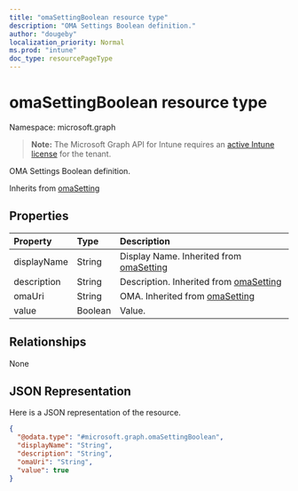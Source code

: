 ```yaml
---
title: "omaSettingBoolean resource type"
description: "OMA Settings Boolean definition."
author: "dougeby"
localization_priority: Normal
ms.prod: "intune"
doc_type: resourcePageType
---
```


# omaSettingBoolean resource type

Namespace: microsoft.graph

> **Note:** The Microsoft Graph API for Intune requires an [active Intune license](https://go.microsoft.com/fwlink/?linkid=839381) for the tenant.

OMA Settings Boolean definition.


Inherits from [omaSetting](../resources/intune-deviceconfig-omasetting.md)

## Properties
|Property|Type|Description|
|:---|:---|:---|
|displayName|String|Display Name. Inherited from [omaSetting](../resources/intune-deviceconfig-omasetting.md)|
|description|String|Description. Inherited from [omaSetting](../resources/intune-deviceconfig-omasetting.md)|
|omaUri|String|OMA. Inherited from [omaSetting](../resources/intune-deviceconfig-omasetting.md)|
|value|Boolean|Value.|

## Relationships
None

## JSON Representation
Here is a JSON representation of the resource.
<!-- {
  "blockType": "resource",
  "@odata.type": "microsoft.graph.omaSettingBoolean"
}
-->
``` json
{
  "@odata.type": "#microsoft.graph.omaSettingBoolean",
  "displayName": "String",
  "description": "String",
  "omaUri": "String",
  "value": true
}
```




